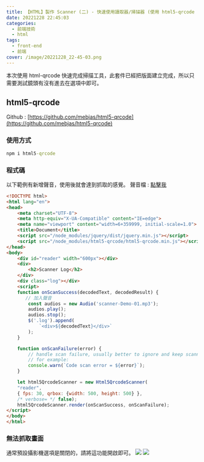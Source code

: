 ```yaml
---
title: 【HTML】製作 Scanner (二) - 快速使用讀取器/掃描器 (使用 html5-qrcode )
date: 20221228 22:45:03
categories: 
  - 前端技術
  - html
tags: 
  - front-end
  - 前端
cover: /image/20221228_22-45-03.png
---
```

本次使用 html-qrcode 快速完成掃描工具，此套件已經把版面建立完成，所以只需要測試鏡頭有沒有進去在選項中即可。

## html5-qrcode
Github : [https://github.com/mebjas/html5-qrcode](https://github.com/mebjas/html5-qrcode)

### 使用方式
```cmd
npm i html5-qrcode
```

### 程式碼
以下範例有新增聲音，使用後就會達到抓取的感覺。
聲音檔 : [點擊我](/files/scanner-Demo-01.mp3)

```html
<!DOCTYPE html>
<html lang="en">
<head>
    <meta charset="UTF-8">
    <meta http-equiv="X-UA-Compatible" content="IE=edge">
    <meta name="viewport" content="width=6+359999, initial-scale=1.0">
    <title>Document</title>
    <script src="/node_modules/jquery/dist/jquery.min.js"></script>
    <script src="/node_modules/html5-qrcode/html5-qrcode.min.js"></script>
</head>
<body>
    <div id="reader" width="600px"></div>
    <div>
        <h2>Scanner Log</h2>
    </div>
    <div class="log"></div>
    <script>
    function onScanSuccess(decodedText, decodedResult) {
       // 加入聲音
        const audios = new Audio('scanner-Demo-01.mp3');
        audios.play();
        audios.stop();
        $('.log').append(
            `<div>${decodedText}</div>`
        );
    }

    function onScanFailure(error) {
        // handle scan failure, usually better to ignore and keep scanning.
        // for example:
        console.warn(`Code scan error = ${error}`);
    }

    let html5QrcodeScanner = new Html5QrcodeScanner(
    "reader",
    { fps: 30, qrbox: {width: 500, height: 500} },
    /* verbose= */ false);
    html5QrcodeScanner.render(onScanSuccess, onScanFailure);
</script>
</body>
</html>
```


### 無法抓取畫面
通常預設攝影機選項是關閉的，請將這功能開啟即可。
![](/image/20221228_22-51-17.png)
![](/image/20221228_22-51-50.png)